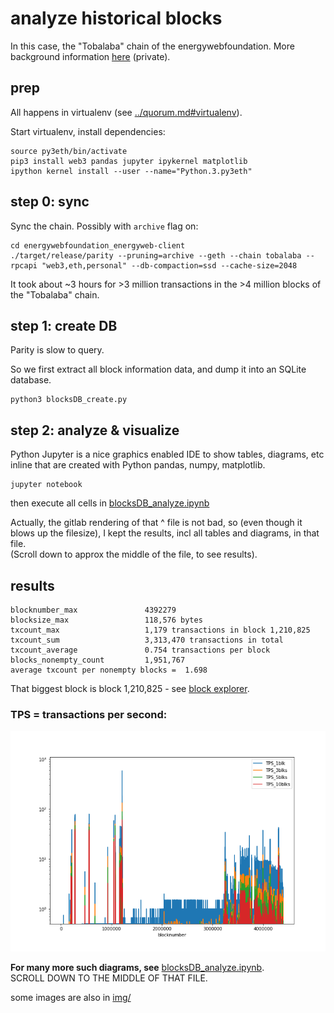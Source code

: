 # analyze historical blocks
In this case, the "Tobalaba" chain of the energywebfoundation. More background information [here](https://gitlab.com/electronDLT/training-material/tree/master/EWF) (private).

## prep
All happens in virtualenv (see [../quorum.md#virtualenv](../quorum.md#virtualenv)).

Start virtualenv, install dependencies:
```
source py3eth/bin/activate
pip3 install web3 pandas jupyter ipykernel matplotlib 
ipython kernel install --user --name="Python.3.py3eth"
```

## step 0: sync
Sync the chain. Possibly with `archive` flag on:

```
cd energywebfoundation_energyweb-client
./target/release/parity --pruning=archive --geth --chain tobalaba --rpcapi "web3,eth,personal" --db-compaction=ssd --cache-size=2048
```
It took about ~3 hours for >3 million transactions in the >4 million blocks of the "Tobalaba" chain.


## step 1: create DB
Parity is slow to query.

So we first extract all block information data, and dump it into an SQLite database.

```
python3 blocksDB_create.py
```

## step 2: analyze & visualize

Python Jupyter is a nice graphics enabled IDE to show tables, diagrams, etc inline that are created with Python pandas, numpy, matplotlib.
```
jupyter notebook
```

then execute all cells in [blocksDB_analyze.ipynb](blocksDB_analyze.ipynb)

Actually, the gitlab rendering of that ^ file is not bad,
so (even though it blows up the filesize),
I kept the results, incl all tables and diagrams, in that file.  
(Scroll down to approx the middle of the file, to see results).

## results
```
blocknumber_max               4392279
blocksize_max                 118,576 bytes
txcount_max                   1,179 transactions in block 1,210,825
txcount_sum                   3,313,470 transactions in total
txcount_average               0.754 transactions per block
blocks_nonempty_count         1,951,767
average txcount per nonempty blocks =  1.698
```
That biggest block is block 1,210,825 - see [block explorer](https://tobalaba.etherscan.com/block/1210825).
### TPS = transactions per second:  


![img/TPS_allBlocks.png](img/TPS_allBlocks.png)

**For many more such diagrams, see** [blocksDB_analyze.ipynb](blocksDB_analyze.ipynb).  
SCROLL DOWN TO THE MIDDLE OF THAT FILE.

some images are also in [img/](img)